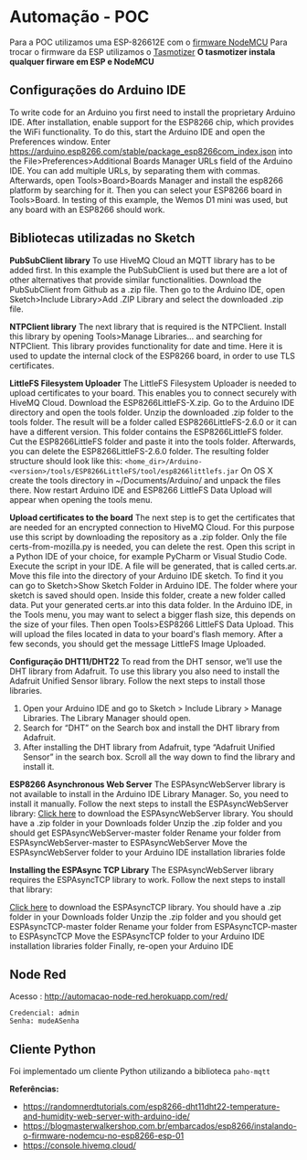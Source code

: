 # Automação - POC

Para a POC utilizamos uma ESP-826612E com o [firmware NodeMCU](https://blogmasterwalkershop.com.br/arquivos/firmware/nodemcu_integer_0.9.6-dev_20150704.bin)
Para trocar o firmware da ESP utilizamos o [Tasmotizer](https://github.com/tasmota/tasmotizer#installation-and-how-to-run) **O tasmotizer instala qualquer firware em ESP e NodeMCU**

## Configurações do Arduino IDE

To write code for an Arduino you first need to install the proprietary Arduino IDE. After installation, enable support for the ESP8266 chip, which provides the WiFi functionality. To do this, start the Arduino IDE and open the Preferences window.
Enter https://arduino.esp8266.com/stable/package_esp8266com_index.json into the File>Preferences>Additional Boards Manager URLs field of the Arduino IDE. You can add multiple URLs, by separating them with commas. Afterwards, open Tools>Board>Boards Manager and install the esp8266 platform by searching for it. Then you can select your ESP8266 board in Tools>Board. In testing of this example, the Wemos D1 mini was used, but any board with an ESP8266 should work.

## Bibliotecas utilizadas no Sketch

**PubSubClient library**
To use HiveMQ Cloud an MQTT library has to be added first. In this example the PubSubClient is used but there are a lot of other alternatives that provide similar functionalities. Download the PubSubClient from Github as a .zip file. Then go to the Arduino IDE, open Sketch>Include Library>Add .ZIP Library and select the downloaded .zip file.

**NTPClient library**
The next library that is required is the NTPClient. Install this library by opening Tools>Manage Libraries... and searching for NTPClient. This library provides functionality for date and time. Here it is used to update the internal clock of the ESP8266 board, in order to use TLS certificates.

**LittleFS Filesystem Uploader**
The LittleFS Filesystem Uploader is needed to upload certificates to your board. This enables you to connect securely with HiveMQ Cloud. Download the ESP8266LittleFS-X.zip. Go to the Arduino IDE directory and open the tools folder. Unzip the downloaded .zip folder to the tools folder. The result will be a folder called ESP8266LittleFS-2.6.0 or it can have a different version. This folder contains the ESP8266LittleFS folder. Cut the ESP8266LittleFS folder and paste it into the tools folder. Afterwards, you can delete the ESP8266LittleFS-2.6.0 folder. The resulting folder structure should look like this:
`<home_dir>/Arduino-<version>/tools/ESP8266LittleFS/tool/esp8266littlefs.jar`
On OS X create the tools directory in ~/Documents/Arduino/ and unpack the files there. Now restart Arduino IDE and ESP8266 LittleFS Data Upload will appear when opening the tools menu.

**Upload certificates to the board**
The next step is to get the certificates that are needed for an encrypted connection to HiveMQ Cloud. For this purpose use this script by downloading the repository as a .zip folder. Only the file certs-from-mozilla.py is needed, you can delete the rest. Open this script in a Python IDE of your choice, for example PyCharm or Visual Studio Code. Execute the script in your IDE. A file will be generated, that is called certs.ar. Move this file into the directory of your Arduino IDE sketch. To find it you can go to Sketch>Show Sketch Folder in Arduino IDE. The folder where your sketch is saved should open. Inside this folder, create a new folder called data. Put your generated certs.ar into this data folder. In the Arduino IDE, in the Tools menu, you may want to select a bigger flash size, this depends on the size of your files. Then open Tools>ESP8266 LittleFS Data Upload. This will upload the files located in data to your board's flash memory. After a few seconds, you should get the message LittleFS Image Uploaded.

**Configuração DHT11/DHT22**
To read from the DHT sensor, we’ll use the DHT library from Adafruit. To use this library you also need to install the Adafruit Unified Sensor library. Follow the next steps to install those libraries.

1. Open your Arduino IDE and go to Sketch > Include Library > Manage Libraries. The Library Manager should open.
2. Search for “DHT” on the Search box and install the DHT library from Adafruit.
3. After installing the DHT library from Adafruit, type “Adafruit Unified Sensor” in the search box. Scroll all the way down to find the library and install it.

**ESP8266 Asynchronous Web Server**
The ESPAsyncWebServer library is not available to install in the Arduino IDE Library Manager. So, you need to install it manually.
Follow the next steps to install the ESPAsyncWebServer library:
[Click here](https://github.com/me-no-dev/ESPAsyncWebServer/archive/master.zip) to download the ESPAsyncWebServer library. You should have a .zip folder in your Downloads folder
Unzip the .zip folder and you should get ESPAsyncWebServer-master folder
Rename your folder from ESPAsyncWebServer-master to ESPAsyncWebServer
Move the ESPAsyncWebServer folder to your Arduino IDE installation libraries folde

**Installing the ESPAsync TCP Library**
The ESPAsyncWebServer library requires the ESPAsyncTCP library to work. Follow the next steps to install that library:

[Click here](https://github.com/me-no-dev/ESPAsyncTCP/archive/master.zip) to download the ESPAsyncTCP library. You should have a .zip folder in your Downloads folder
Unzip the .zip folder and you should get ESPAsyncTCP-master folder
Rename your folder from ESPAsyncTCP-master to ESPAsyncTCP
Move the ESPAsyncTCP folder to your Arduino IDE installation libraries folder
Finally, re-open your Arduino IDE


## Node Red
Acesso : http://automacao-node-red.herokuapp.com/red/
```
Credencial: admin
Senha: mudeASenha
```
## Cliente Python
Foi implementado um cliente Python utilizando a biblioteca `paho-mqtt`


**Referências:**

- https://randomnerdtutorials.com/esp8266-dht11dht22-temperature-and-humidity-web-server-with-arduino-ide/
- https://blogmasterwalkershop.com.br/embarcados/esp8266/instalando-o-firmware-nodemcu-no-esp8266-esp-01
- https://console.hivemq.cloud/
